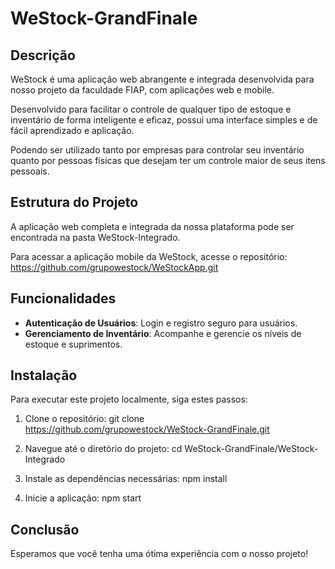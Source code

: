 # WeStock-GrandFinale


## Descrição

WeStock é uma aplicação web abrangente e integrada desenvolvida para nosso projeto da faculdade FIAP, com aplicações web e mobile.

Desenvolvido para facilitar o controle de qualquer tipo de estoque e inventário de forma inteligente e eficaz, possui uma interface simples e de fácil aprendizado e aplicação.

Podendo ser utilizado tanto por empresas para controlar seu inventário quanto por pessoas físicas que desejam ter um controle maior de seus itens pessoais.



## Estrutura do Projeto

A aplicação web completa e integrada da nossa plataforma pode ser encontrada na pasta WeStock-Integrado.

Para acessar a aplicação mobile da WeStock, acesse o repositório: https://github.com/grupowestock/WeStockApp.git



## Funcionalidades

 - **Autenticação de Usuários**: Login e registro seguro para usuários.
 - **Gerenciamento de Inventário**: Acompanhe e gerencie os níveis de estoque e suprimentos.
 


## Instalação

Para executar este projeto localmente, siga estes passos:

  1) Clone o repositório: 
    git clone https://github.com/grupowestock/WeStock-GrandFinale.git

  2) Navegue até o diretório do projeto:
    cd WeStock-GrandFinale/WeStock-Integrado

  3) Instale as dependências necessárias:
    npm install

  4) Inicie a aplicação:
    npm start



## Conclusão

Esperamos que você tenha uma ótima experiência com o nosso projeto!
